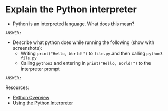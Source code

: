 # Explain the Python interpreter

- Python is an interpreted language. What does this mean?

```text
ANSWER:
```

- Describe what python does while running the following (show with screenshots):
  - Writing `print("Hello, World!")` to `file.py` and then calling `python3 file.py`
  - Calling `python3` and entering in `print("Hello, World!")` to the interpreter prompt

```text
ANSWER:
```

Resources:

- [Python Overview](https://www.tutorialspoint.com/python/python_overview.htm)
- [Using the Python Interpreter](https://docs.python.org/3/tutorial/interpreter.html)

